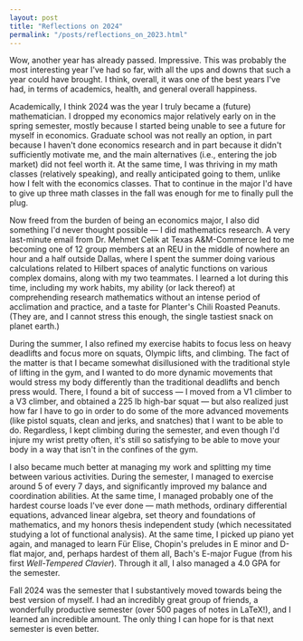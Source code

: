 ```yaml
---
layout: post
title: "Reflections on 2024"
permalink: "/posts/reflections_on_2023.html"
---
```


Wow, another year has already passed. Impressive. This was probably the most interesting year I've had so far, with all the ups and downs that such a year could have brought. I think, overall, it was one of the best years I've had, in terms of academics, health, and general overall happiness.

Academically, I think 2024 was the year I truly became a (future) mathematician. I dropped my economics major relatively early on in the spring semester, mostly because I started being unable to see a future for myself in economics. Graduate school was not really an option, in part because I haven't done economics research and in part because it didn't sufficiently motivate me, and the main alternatives (i.e., entering the job market) did not feel worth it. At the same time, I was thriving in my math classes (relatively speaking), and really anticipated going to them, unlike how I felt with the economics classes. That to continue in the major I'd have to give up three math classes in the fall was enough for me to finally pull the plug. 

Now freed from the burden of being an economics major, I also did something I'd never thought possible — I did mathematics research. A very last-minute email from Dr. Mehmet Celik at Texas A&M-Commerce led to me becoming one of 12 group members at an REU in the middle of nowhere an hour and a half outside Dallas, where I spent the summer doing various calculations related to Hilbert spaces of analytic functions on various complex domains, along with my two teammates. I learned a lot during this time, including my work habits, my ability (or lack thereof) at comprehending research mathematics without an intense period of acclimation and practice, and a taste for Planter's Chili Roasted Peanuts. (They are, and I cannot stress this enough, the single tastiest snack on planet earth.)

During the summer, I also refined my exercise habits to focus less on heavy deadlifts and focus more on squats, Olympic lifts, and climbing. The fact of the matter is that I became somewhat disillusioned with the traditional style of lifting in the gym, and I wanted to do more dynamic movements that would stress my body differently than the traditional deadlifts and bench press would. There, I found a bit of success — I moved from a V1 climber to a V3 climber, and obtained a 225 lb high-bar squat — but also realized just how far I have to go in order to do some of the more advanced movements (like pistol squats, clean and jerks, and snatches) that I want to be able to do. Regardless, I kept climbing during the semester, and even though I'd injure my wrist pretty often, it's still so satisfying to be able to move your body in a way that isn't in the confines of the gym.

I also became much better at managing my work and splitting my time between various activities. During the semester, I managed to exercise around 5 of every 7 days, and significantly improved my balance and coordination abilities. At the same time, I managed probably one of the hardest course loads I've ever done — math methods, ordinary differential equations, advanced linear algebra, set theory and foundations of mathematics, and my honors thesis independent study (which necessitated studying a lot of functional analysis). At the same time, I picked up piano yet again, and managed to learn Für Elise, Chopin's preludes in E minor and D-flat major, and, perhaps hardest of them all, Bach's E-major Fugue (from his first _Well-Tempered Clavier_). Through it all, I also managed a 4.0 GPA for the semester.

Fall 2024 was the semester that I substantively moved towards being the best version of myself. I had an incredibly great group of friends, a wonderfully productive semester (over 500 pages of notes in LaTeX!), and I learned an incredible amount. The only thing I can hope for is that next semester is even better.
